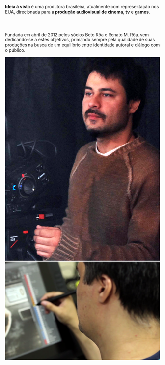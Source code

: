 
<div class="row">
<div class="col">

<p style="margin-top:4em">
<strong>Ideia à vista</strong> é uma produtora brasileira, atualmente com representação nos EUA, direcionada para a <strong>produção audiovisual de cinema</strong>, <strong>tv</strong> e <strong>games</strong>.
</p>

<p style= "margin-top:4em">
Fundada em abril de 2012 pelos sócios Beto Rôa e Renato M. Rôa, vem dedicando-se a estes objetivos, primando sempre pela qualidade de suas produções na busca de um equilíbrio entre identidade autoral e diálogo com o público.
</p>

</div>

<div class="col-img">
  <div id="img-about1">
  <img src='img/about_beto.png'>
    </div>
    <div id="img-about2">
  <img src='img/about_renato.png'>
    </div>
  </div>
</div>
